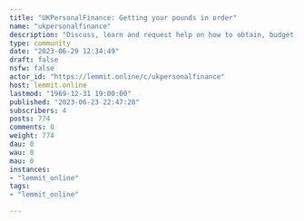 ```yaml
---
title: "UKPersonalFinance: Getting your pounds in order" 
name: "ukpersonalfinance"
description: "Discuss, learn and request help on how to obtain, budget, protect, save and invest your money in the UK."
type: community
date: "2023-06-29 12:34:49"
draft: false
nsfw: false
actor_id: "https://lemmit.online/c/ukpersonalfinance"
host: lemmit.online
lastmod: "1969-12-31 19:00:00"
published: "2023-06-23 22:47:28"
subscribers: 4
posts: 774
comments: 0
weight: 774
dau: 0
wau: 0
mau: 0
instances:
- "lemmit_online"
tags: 
- "lemmit_online"

---
```


